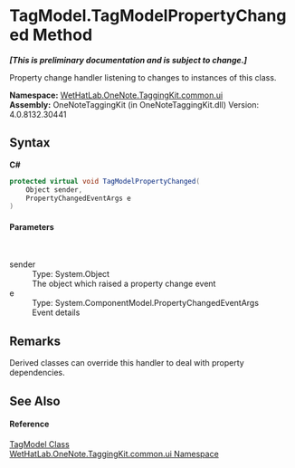 # TagModel.TagModelPropertyChanged Method 
 _**\[This is preliminary documentation and is subject to change.\]**_

Property change handler listening to changes to instances of this class.

**Namespace:**&nbsp;<a href="043a9407-ac38-b3ac-7348-a6090af495ad">WetHatLab.OneNote.TaggingKit.common.ui</a><br />**Assembly:**&nbsp;OneNoteTaggingKit (in OneNoteTaggingKit.dll) Version: 4.0.8132.30441

## Syntax

**C#**<br />
``` C#
protected virtual void TagModelPropertyChanged(
	Object sender,
	PropertyChangedEventArgs e
)
```


#### Parameters
&nbsp;<dl><dt>sender</dt><dd>Type: System.Object<br />The object which raised a property change event</dd><dt>e</dt><dd>Type: System.ComponentModel.PropertyChangedEventArgs<br />Event details</dd></dl>

## Remarks
Derived classes can override this handler to deal with property dependencies.

## See Also


#### Reference
<a href="c74fe645-91b2-831c-6869-763addf746aa">TagModel Class</a><br /><a href="043a9407-ac38-b3ac-7348-a6090af495ad">WetHatLab.OneNote.TaggingKit.common.ui Namespace</a><br />
